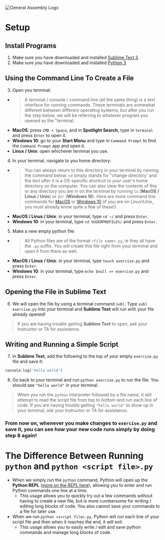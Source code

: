 ![General Assembly Logo](https://camo.githubusercontent.com/1a91b05b8f4d44b5bbfb83abac2b0996d8e26c92/687474703a2f2f692e696d6775722e636f6d2f6b6538555354712e706e67)


# Setup

## Install Programs

1. Make sure you have downloaded and installed [Sublime Text 3](https://www.sublimetext.com/3).
2. Make sure you have downloaded and installed [Python 3](https://www.python.org/downloads/)

## Using the Command Line To Create a File

3. Open you terminal:
  - > A terminal / console / command line (all the same thing) is a text interface for running commands. These terminals are somewhat different between different operating systems, but after you run the step below, we will be referring to whatever program you opened as the "terminal.
  - **MacOS**: press `CMD + Space`, and in **Spotlight Search**, type in `terminal` and press `Enter` to open it.
  - **Windows 10**: go to your **Start Menu** and type in `Command Prompt` to find the `Command Prompt` app and open it.
  - **Linux / Unix**: open whichever terminal you use.
4. In your terminal, navigate to you home directory:
  - > You can always return to this directory in your terminal by running the command below. `cd` simply stands for "change directory' and the text after it is a OS-specific shortcut to your user's home directory on the computer. You can also view the contents of this or any directory you are in on the terminal by running `ls` (**MacOS / Linux / Unix**) or `dir` (**Windows 10**). Here are more command line commands for [MacOS](https://gist.github.com/poopsplat/7195274) or [Windows 10](http://simplyadvanced.net/blog/cheat-sheet-for-windows-command-prompt/) (if you are on Linux\Unix, you must already know quite a few of these!)
  - **MacOS / Linux / Unix**: in your terminal, type `cd ~/` and press `Enter`.
  - **Windows 10**: in your terminal, type `cd %USERPROFILE%/` and press `Enter`.
5. Make a new empty python file:
  - > All Python files are of the format `<file name>.py`, ie they all have the `.py` suffix. You will create this file right from your terminal and open it from there as well.
  - **MacOS / Linux / Unix**: in your terminal, type `touch exercise.py` and press `Enter`.
  - **Windows 10**: in your terminal, type `echo $null >> exercise.py` and press `Enter`.

## Opening the File in Sublime Text

6. We will open the file by using a terminal command `subl`. Type `subl exercise.py` into your terminal and **Sublime Text** will run with your file already opened!
> If you are having trouble getting **Sublime Text** to open, ask your Instructor or TA for assistance.

## Writing and Running a Simple Script

7. In **Sublime Text**, add the following to the top of your empty `exercise.py` file and save it:

```python
console.log('hello world')
```

8. Go back to your terminal and run `python exercise.py` to run the file. You should see `"hello world"` in your terminal.
> When you run the `python` interpreter followed by a file name, it will attempt to read the script file from top to bottom and run each line of code. If you are having trouble getting `"hello world"` to show up in your terminal, ask your Instructor or TA for assistance.

### From now on, whenever you make changes to `exercise.py` and save it, you can see how your new code runs simply by doing step **8** again!

# The Difference Between Running `python` and `python <script file>.py`

- When we simply run the `python` command, Python will open up the **Python REPL** ([more on the REPL here](./README.md#hello-world)), allowing you to enter and run Python commands one line at a time.
  - This usage allows you to quickly try out a few commands without having to create a new file, but is more cumbersome for writing / editing long blocks of code. You also cannot save your commands to a file for later use.
- When we run `python <script file>.py`,  Python will run each line of your script file and then when it reaches the end, it will exit. 
  - This usage allows you to easily write / edit and save python commands and manage long blocks of code.